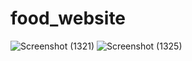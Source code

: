 # food_website
![Screenshot (1321)](https://user-images.githubusercontent.com/71483257/132249649-c27f3a68-8c90-4dd3-a663-9fb5f1efa5bd.png)
![Screenshot (1325)](https://user-images.githubusercontent.com/71483257/132249747-d0adb44b-aca5-47c1-aa85-753588997c97.png)

